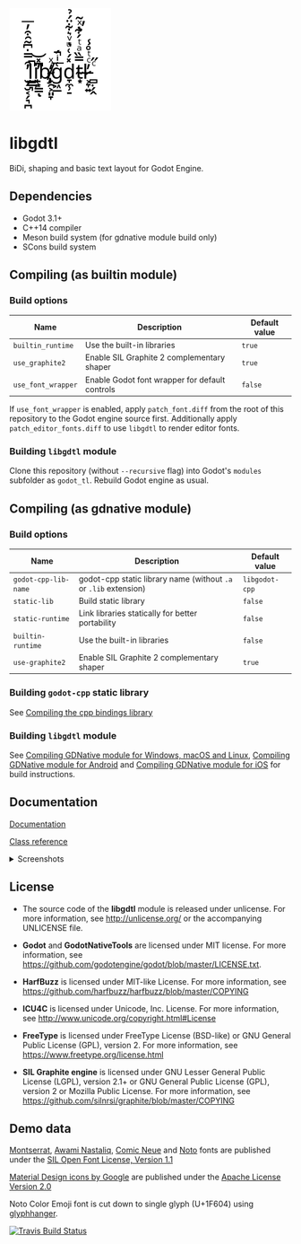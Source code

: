 ![libgdtl logo](logo.png)

# libgdtl

BiDi, shaping and basic text layout for Godot Engine.

## Dependencies

- Godot 3.1+
- C++14 compiler
- Meson build system (for gdnative module build only)
- SCons build system

## Compiling (as builtin module)

### Build options

Name | Description | Default value
--- | --- | ---
`builtin_runtime` | Use the built-in libraries | `true`
`use_graphite2` | Enable SIL Graphite 2 complementary shaper | `true`
`use_font_wrapper` | Enable Godot font wrapper for default controls | `false`

If `use_font_wrapper` is enabled, apply `patch_font.diff` from the root of this repository to the Godot engine source first. Additionally apply `patch_editor_fonts.diff` to use `libgdtl` to render editor fonts.

### Building `libgdtl` module

Clone this repository (without `--recursive` flag) into Godot's `modules` subfolder as `godot_tl`.
Rebuild Godot engine as usual.

## Compiling (as gdnative module)

### Build options

Name | Description | Default value
--- | --- | ---
`godot-cpp-lib-name` | godot-cpp static library name (without `.a` or `.lib` extension) | `libgodot-cpp`
`static-lib` | Build static library | `false`
`static-runtime` | Link libraries statically for better portability | `false`
`builtin-runtime` | Use the built-in libraries | `false`
`use-graphite2` | Enable SIL Graphite 2 complementary shaper | `true`

### Building `godot-cpp` static library

See [Compiling the cpp bindings library](https://github.com/GodotNativeTools/godot-cpp/blob/master/README.md#compiling-the-cpp-bindings-library)

### Building `libgdtl` module

See [Compiling GDNative module for Windows, macOS and Linux](https://bruvzg.github.io/godot_tl/docs/html/development/compiling_desktop.html#doc-compile-desktop), [Compiling GDNative module for Android](https://bruvzg.github.io/godot_tl/docs/html/development/compiling_android.html#doc-compile-android) and [Compiling GDNative module for iOS](https://bruvzg.github.io/godot_tl/docs/html/development/compiling_ios.html#doc-compile-ios) for build instructions.

## Documentation

[Documentation](https://bruvzg.github.io/godot_tl/docs/html/index.html)

[Class reference](https://bruvzg.github.io/godot_tl/docs/html/classes/index.html)

<details>
<summary>Screenshots</summary>

![libgdtl scripts screenshot](scripts_scr.png)

![libgdtl debug view screenshot](debug_view.png)

![iOS simulator screenshot](ios_src.png)

![Android screenshot](andr_scr.jpg)

</details>

## License
- The source code of the **libgdtl** module is released under unlicense.
For more information, see http://unlicense.org/ or the accompanying UNLICENSE file.

- **Godot** and **GodotNativeTools** are licensed under MIT license.
For more information, see https://github.com/godotengine/godot/blob/master/LICENSE.txt.

- **HarfBuzz** is licensed under MIT-like License.
For more information, see https://github.com/harfbuzz/harfbuzz/blob/master/COPYING

- **ICU4C** is licensed under Unicode, Inc. License.
For more information, see http://www.unicode.org/copyright.html#License

- **FreeType** is licensed under FreeType License (BSD-like) or GNU General Public License (GPL), version 2.
For more information, see https://www.freetype.org/license.html

- **SIL Graphite engine** is licensed under GNU Lesser General Public License (LGPL), version 2.1+ or GNU General Public License (GPL), version 2 or Mozilla Public License.
For more information, see https://github.com/silnrsi/graphite/blob/master/COPYING

## Demo data

[Montserrat](https://github.com/JulietaUla/Montserrat/), [Awami Nastaliq](https://software.sil.org/awami/download/), [Comic Neue](http://comicneue.com/) and [Noto](https://www.google.com/get/noto/) fonts are published under the [SIL Open Font License, Version 1.1](https://scripts.sil.org/cms/scripts/page.php?site_id=nrsi&id=OFL)

[Material Design icons by Google](https://github.com/google/material-design-icons) are published under the [Apache License Version 2.0](https://www.apache.org/licenses/LICENSE-2.0.txt)

Noto Color Emoji font is cut down to single glyph (U+1F604) using [glyphhanger](https://github.com/filamentgroup/glyphhanger).

[![Travis Build Status](https://travis-ci.org/bruvzg/godot_tl.svg?branch=master)](https://travis-ci.org/bruvzg/godot_tl)
